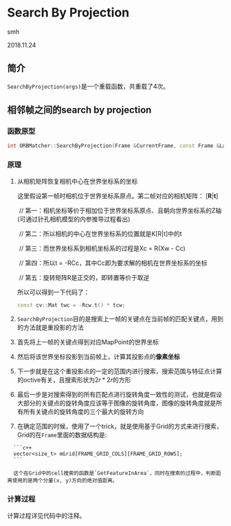 # Search By Projection

smh

2018.11.24

## 简介

`SearchByProjection(args)`是一个重载函数，共重载了4次。

## 相邻帧之间的search by projection

### 函数原型

```c++
int ORBMatcher::SearchByProjection(Frame &CurrentFrame, const Frame &LastFrame, const float th, const bool bMono);
```

### 原理

1. 从相机矩阵恢复相机中心在世界坐标系的坐标

   这里假设第一帧时相机位于世界坐标系原点。第二帧对应的相机矩阵： $[\mathbf{R} | \mathbf{t}]$

   ​    // 第一：相机坐标等价于相加位于世界坐标系原点、且朝向世界坐标系的Z轴(可通过针孔相机模型的内参推导过程看出)

   ​    // 第二：所以相机的中心在世界坐标系的位置就是K[R|t]中的t

   ​    // 第三：而世界坐标系到相机坐标系的过程是Xc = R(Xw - Cc)

   ​    // 第四：所以t = -RCc，其中Cc即为要求解的相机在世界坐标系的坐标

   ​    // 第五：旋转矩阵R是正交的，即转置等价于取逆

   所以可以得到一下代码了：

   ```c++
   const cv::Mat twc = -Rcw.t() * tcw;
   ```

2.  `SearchByProjection`目的是搜索上一帧的关键点在当前帧的匹配关键点，用到的方法就是重投影的方法

   1.  首先将上一帧的关键点得到对应MapPoint的世界坐标

   2.  然后将该世界坐标投影到当前帧上，计算其投影点的**像素坐标**

   3.  下一步就是在这个重投影点的一定的范围内进行搜索，搜索范围与特征点计算的octive有关，且搜索形状为$2r * 2r$的方形

   4.  最后一步是对搜索得到的所有匹配点进行旋转角度一致性的测试，也就是假设大部分的关键点的旋转角度应该等于图像的旋转角度，图像的旋转角度就是所有所有关键点的旋转角度的三个最大的旋转方向

   5.  在确定范围的时候，使用了一个trick，就是使用基于Grid的方式来进行搜索，Grid的在`Frame`里面的数据结构是:

      ```c++
      vector<size_t> mGrid[FRAME_GRID_COLS][FRAME_GRID_ROWS];
      ```

      这个在Grid中的cell搜索的函数是`GetFeatureInArea`，同时在搜索的过程中，判断距离使用的是两个分量(x, y)方向的绝对值距离。



### 计算过程

计算过程详见代码中的注释。

